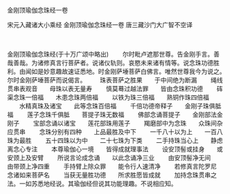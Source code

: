 金刚顶瑜伽念珠经一卷


宋元入藏诸大小乘经
金刚顶瑜伽念珠经一卷
唐三藏沙门大广智不空译


　　

金刚顶瑜伽念珠经(于十万广颂中略出)
　　尔时毗卢遮那世尊。告金刚手言。善哉善哉。为诸修真言行菩萨者。说诸仪轨则。哀愍未来诸有情等。说念珠功德胜利。由闻如是妙意趣故速证悉地。时金刚萨埵菩萨白佛言。唯然世尊我今为说之。尔时金刚萨埵菩萨而说偈言。
　　珠表菩萨之胜果　　于中间绝为断漏
　　绳线贯串表观音　　母珠以表无量寿
　　慎莫蓦过越法罪　　皆由念珠积功德
　　砗渠念珠一倍福　　木患念珠两倍福
　　以铁为珠三倍福　　熟铜作珠四倍福
　　水精真珠及诸宝　　此等念珠百倍福
　　千倍功德帝释子　　金刚子珠俱胝福
　　莲子念珠千俱胝　　菩提子珠无数福
　　佛部念诵菩提子　　金刚部法金刚子
　　宝部念诵以诸宝　　莲花部珠用莲子
　　羯磨部中为念珠　　众珠间杂应贯串
　　念珠分别有四种　　上品最胜及中下
　　一千八十以为上　　一百八珠为最胜
　　五十四珠以为中　　二十七珠为下类
　　二手持珠当心上　　静虑离念心专注
　　本尊瑜伽心一境　　皆得成就理事法
　　设安顶髻或挂身　　或安颈上及安臂
　　所说言论成念诵　　以此念诵净三业
　　由安顶髻净无间　　由带颈上净四重
　　手持臂上除众罪　　能令行人速清净
　　若修真言陀罗尼　　念诸如来菩萨名
　　当获无量胜功德　　所求胜愿皆成就
　　加持念珠贯串之法。一如苏悉地经说。其瑜伽经但说其功能理趣。不说相应知。
　　

